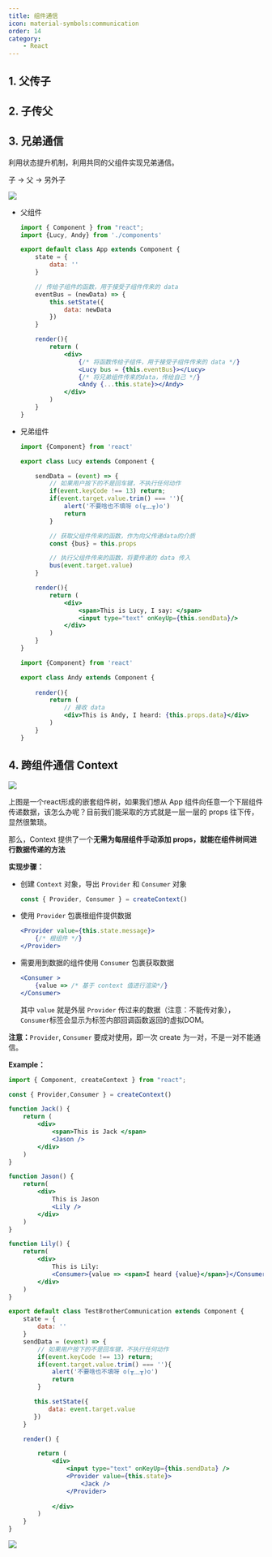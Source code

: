 ```yaml
---
title: 组件通信
icon: material-symbols:communication
order: 14
category:
    - React
---
```


## 1. 父传子

## 2. 子传父

## 3. 兄弟通信

利用状态提升机制，利用共同的父组件实现兄弟通信。

子 → 父 → 另外子

![](../../../../../.vuepress/public/assets/images/web/framework/react/base/props-5.png)

- 父组件

  ````jsx
  import { Component } from "react";
  import {Lucy, Andy} from './components'
  
  export default class App extends Component {
      state = {
          data: ''
      }
  
      // 传给子组件的函数，用于接受子组件传来的 data
      eventBus = (newData) => {
          this.setState({
              data: newData
          })
      }
  
      render(){
          return (
              <div>
                  {/* 将函数传给子组件，用于接受子组件传来的 data */}
                  <Lucy bus = {this.eventBus}></Lucy>
                  {/* 将兄弟组件传来的data，传给自己 */}
                  <Andy {...this.state}></Andy>
              </div>
          )
      }
  }
  ````

- 兄弟组件

  ````jsx
  import {Component} from 'react'
  
  export class Lucy extends Component {
  
      sendData = (event) => {
          // 如果用户按下的不是回车键，不执行任何动作
          if(event.keyCode !== 13) return;
          if(event.target.value.trim() === ''){
              alert('不要啥也不填呀 o(╥﹏╥)o')
              return
          }
  
          // 获取父组件传来的函数，作为向父传递data的介质
          const {bus} = this.props
  
          // 执行父组件传来的函数，将要传递的 data 传入
          bus(event.target.value)
      }
  
      render(){
          return (
              <div>
                  <span>This is Lucy, I say: </span>
                  <input type="text" onKeyUp={this.sendData}/>
              </div>
          )
      }
  }
  ````

  ````jsx
  import {Component} from 'react'
  
  export class Andy extends Component {
      
      render(){
          return (
              // 接收 data
              <div>This is Andy, I heard: {this.props.data}</div>
          )
      }
  }
  ````

  

## 4. 跨组件通信 Context

![](../../../../../.vuepress/public/assets/images/web/framework/react/base/context.png)

上图是一个react形成的嵌套组件树，如果我们想从 App 组件向任意一个下层组件传递数据，该怎么办呢？目前我们能采取的方式就是一层一层的 props 往下传，显然很繁琐。

那么，Context 提供了一个**无需为每层组件手动添加 props，就能在组件树间进行数据传递的方法**

**实现步骤：**

- 创建 `Context` 对象，导出 `Provider` 和 `Consumer` 对象

  ````jsx
  const { Provider, Consumer } = createContext()
  ````

- 使用 `Provider` 包裹根组件提供数据

  ````jsx
  <Provider value={this.state.message}>
      {/* 根组件 */}
  </Provider>
  ````

- 需要用到数据的组件使用 `Consumer` 包裹获取数据

  ````jsx
  <Consumer >
      {value => /* 基于 context 值进行渲染*/}
  </Consumer>
  ````

  其中 `value` 就是外层 `Provider` 传过来的数据（注意：不能传对象），`Consumer`标签会显示为标签内部回调函数返回的虚拟DOM。

**注意：**`Provider`, `Consumer` 要成对使用，即一次 create 为一对，不是一对不能通信。

**Example：**

````jsx
import { Component, createContext } from "react";

const { Provider,Consumer } = createContext()

function Jack() {
    return (
        <div>
            <span>This is Jack </span>
            <Jason />
        </div>
    )
}

function Jason() {
    return(
        <div>
            This is Jason
            <Lily />
        </div>
    )
}

function Lily() {
    return(
        <div>
            This is Lily:
            <Consumer>{value => <span>I heard {value}</span>}</Consumer>
        </div>
    )
}

export default class TestBrotherCommunication extends Component {
    state = {
        data: ''
    }
    sendData = (event) => {
        // 如果用户按下的不是回车键，不执行任何动作
        if(event.keyCode !== 13) return;
        if(event.target.value.trim() === ''){
            alert('不要啥也不填呀 o(╥﹏╥)o')
            return
        }

       this.setState({
           data: event.target.value
       })
    }

    render() {

        return (
            <div>
                <input type="text" onKeyUp={this.sendData} />
                <Provider value={this.state}>
                    <Jack />
                </Provider>
                
            </div>
        )
    }
}
````

![](../../../../../.vuepress/public/assets/images/web/framework/react/base/image-20220321160541829.png)

